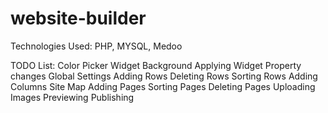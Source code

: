 # website-builder

Technologies Used: PHP, MYSQL, Medoo

TODO List:
Color Picker
Widget Background
Applying Widget Property changes
Global Settings
Adding Rows
Deleting Rows
Sorting Rows
Adding Columns
Site Map
Adding Pages
Sorting Pages
Deleting Pages
Uploading Images
Previewing
Publishing